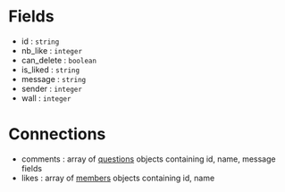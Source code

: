 Fields
======
* id : `string`
* nb_like : `integer`
* can_delete : `boolean`
* is_liked : `string`
* message : `string`
* sender : `integer`
* wall : `integer`

Connections
===========
* comments : array of [questions](#comments) objects containing id, name, message fields
* likes : array of [members](#likes) objects containing id, name